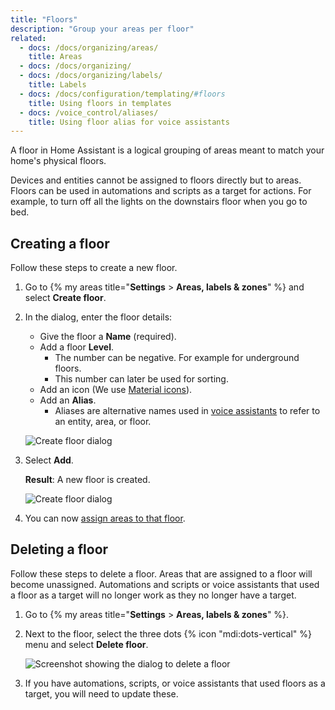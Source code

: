 ```yaml
---
title: "Floors"
description: "Group your areas per floor"
related:
  - docs: /docs/organizing/areas/
    title: Areas
  - docs: /docs/organizing/
  - docs: /docs/organizing/labels/
    title: Labels
  - docs: /docs/configuration/templating/#floors
    title: Using floors in templates
  - docs: /voice_control/aliases/
    title: Using floor alias for voice assistants
---
```


A floor in Home Assistant is a logical grouping of areas meant to match your home's physical floors.

Devices and entities cannot be assigned to floors directly but to areas. Floors can be used in automations and scripts as a target for actions. For example, to turn off all the lights on the downstairs floor when you go to bed.

## Creating a floor

Follow these steps to create a new floor.

1. Go to {% my areas title="**Settings** > **Areas, labels & zones**" %} and select **Create floor**.
2. In the dialog, enter the floor details:
   - Give the floor a **Name** (required).
   - Add a floor **Level**.
     - The number can be negative. For example for underground floors.
     - This number can later be used for sorting.
   - Add an icon (We use [Material icons](https://pictogrammers.com/library/mdi/)).
   - Add an **Alias**.
     - Aliases are alternative names used in [voice assistants](/voice_control/aliases/) to refer to an entity, area, or floor.

    ![Create floor dialog](/images/organizing/create_floor_01.png)
3. Select **Add**.

   **Result**: A new floor is created.

    ![Create floor dialog](/images/organizing/create_floor_02.png)
4. You can now [assign areas to that floor](/docs/organizing/areas/#assigning-areas-to-floors-and-add-labels).

## Deleting a floor

Follow these steps to delete a floor. Areas that are assigned to a floor will become unassigned. Automations and scripts or voice assistants that used a floor as a target will no longer work as they no longer have a target.

1. Go to {% my areas title="**Settings** > **Areas, labels & zones**" %}.
2. Next to the floor, select the three dots {% icon "mdi:dots-vertical" %} menu and select **Delete floor**.

    ![Screenshot showing the dialog to delete a floor](/images/organizing/floor_delete.png)

3. If you have automations, scripts, or voice assistants that used floors as a target, you will need to update these.
